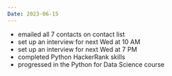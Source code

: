 ```yaml
---
Date: 2023-06-15
---
```

- emailed all 7 contacts on contact list
- set up an interview for next Wed at 10 AM
- set up an interview for next Wed at 7 PM
- completed Python HackerRank skills
- progressed in the Python for Data Science course
